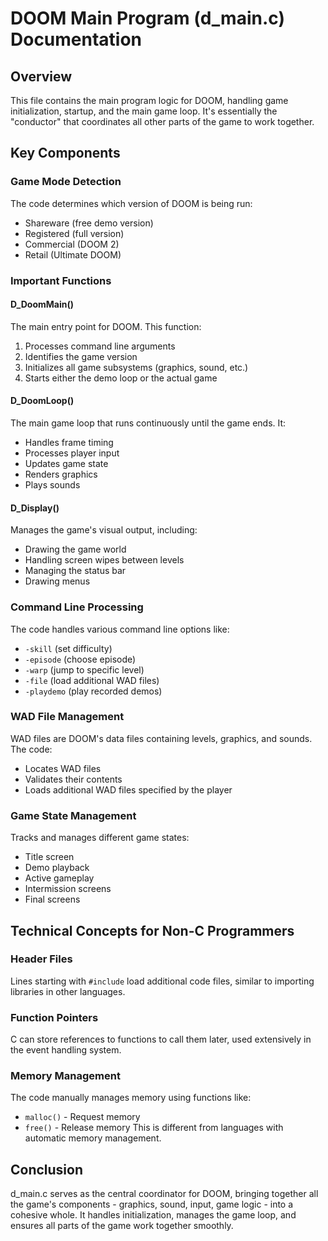 # DOOM Main Program (d_main.c) Documentation

## Overview
This file contains the main program logic for DOOM, handling game initialization, startup, and the main game loop. It's essentially the "conductor" that coordinates all other parts of the game to work together.

## Key Components

### Game Mode Detection
The code determines which version of DOOM is being run:
- Shareware (free demo version)
- Registered (full version)
- Commercial (DOOM 2)
- Retail (Ultimate DOOM)

### Important Functions

#### D_DoomMain()
The main entry point for DOOM. This function:
1. Processes command line arguments
2. Identifies the game version
3. Initializes all game subsystems (graphics, sound, etc.)
4. Starts either the demo loop or the actual game

#### D_DoomLoop()
The main game loop that runs continuously until the game ends. It:
- Handles frame timing
- Processes player input
- Updates game state
- Renders graphics
- Plays sounds

#### D_Display()
Manages the game's visual output, including:
- Drawing the game world
- Handling screen wipes between levels
- Managing the status bar
- Drawing menus

### Command Line Processing
The code handles various command line options like:
- `-skill` (set difficulty)
- `-episode` (choose episode)
- `-warp` (jump to specific level)
- `-file` (load additional WAD files)
- `-playdemo` (play recorded demos)

### WAD File Management
WAD files are DOOM's data files containing levels, graphics, and sounds. The code:
- Locates WAD files
- Validates their contents
- Loads additional WAD files specified by the player

### Game State Management
Tracks and manages different game states:
- Title screen
- Demo playback
- Active gameplay
- Intermission screens
- Final screens

## Technical Concepts for Non-C Programmers

### Header Files
Lines starting with `#include` load additional code files, similar to importing libraries in other languages.

### Function Pointers
C can store references to functions to call them later, used extensively in the event handling system.

### Memory Management
The code manually manages memory using functions like:
- `malloc()` - Request memory
- `free()` - Release memory
This is different from languages with automatic memory management.

## Conclusion
d_main.c serves as the central coordinator for DOOM, bringing together all the game's components - graphics, sound, input, game logic - into a cohesive whole. It handles initialization, manages the game loop, and ensures all parts of the game work together smoothly.

